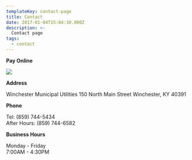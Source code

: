 ```yaml
---
templateKey: contact-page
title: Contact
date: 2017-01-04T15:04:10.000Z
description: >-
  Contact page
tags:
  - contact
---
```

**Pay Online**

<a href="https://smartbillcorp.com/oa/frmLogin.aspx?ws=winchesterky"><img src="/img/billpay.png" /></a>

**Address**

Winchester Municipal Utilities
150 North Main Street 
Winchester, KY 40391

**Phone**

Tel: (859) 744-5434\
After Hours: (859) 744-6582

**Business Hours**

Monday - Friday  
7:00AM - 4:30PM